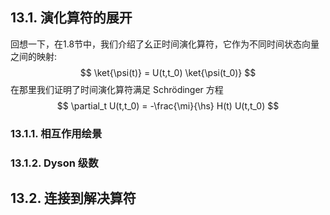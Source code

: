 
## 13.1. 演化算符的展开

回想一下，在1.8节中，我们介绍了幺正时间演化算符，它作为不同时间状态向量之间的映射:
$$
\ket{\psi(t)} = U(t,t_0) \ket{\psi(t_0)}
$$
在那里我们证明了时间演化算符满足 Schrödinger 方程
$$
\partial_t U(t,t_0) = -\frac{\mi}{\hs} H(t) U(t,t_0)
$$

### 13.1.1. 相互作用绘景
### 13.1.2. Dyson 级数

## 13.2. 连接到解决算符
